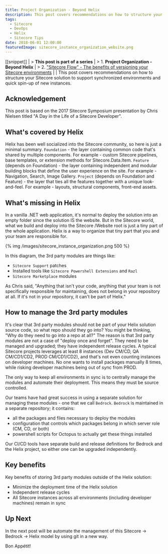 ```yaml
---
title: Project Organization - Beyond Helix
description: This post covers recommendations on how to structure your Sitecore solution to support synchronized environments and quick spin-up of new instances.
tags:
  - Sitecore
  - DevOps
  - Helix
  - Sitecore Tips
date: 2018-06-01 12:00:00
featuredImage: sitecore_instance_organization_website.png
---
```


[[snippet]]
| > **This post is part of a series**
| > 1. **Project Organization - Beyond Helix**
| > 2. ["Sitecore Flow" - The benefits of versioning your Sitecore environments](/Sitecore/DevOps/version-control-sitecore/)
| 
| This post covers recommendations on how to structure your Sitecore solution to support synchronized environments and quick spin-up of new instances.

## Acknowledgement
This post is based on the 2017 Sitecore Symposium presentation by Chris Nielsen titled "A Day in the Life of a Sitecore Developer".

## What's covered by Helix
Helix has been well socialized into the Sitecore community, so here is just a minimal summary.
`Foundation` - the layer containing common code that's shared by multiple components. For example - custom Sitecore pipelines, base templates, or extension methods for Sitecore.Data.Item.
`Feature` (depends on Foundation) - the layer containing independent and modular building blocks that define the user experience on the site. For example - Navigation, Search, Image Gallery.
`Project` (depends on Foundation and Feature) - the layer that ties all the features together with a unique look-and-feel. For example - layouts, structural components, front-end assets.

## What's missing in Helix
In a vanilla .NET web application, it's normal to deploy the solution into an empty folder since the solution IS the website. But in the Sitecore world, what we build and deploy into the Sitecore /Website root is just a tiny part of the whole application. Helix is a way to organize that tiny part that you and your team are responsible for.

{% img /images/sitecore_instance_organization.png 500 %}

In this diagram, the 3rd party modules are things like:
* `Sitecore Support` patches
* Installed tools like `Sitecore Powershell Extensions` and `Razl`
* `Sitecore Marketplace` modules

As Chris said, "Anything that isn't your code, anything that your team is not specifically responsible for maintaining, does not belong in your repository at all. If it's not in your repository, it can't be part of Helix."

## How to manage the 3rd party modules
It's clear that 3rd party modules should not be part of your Helix solution source code, so what repo should they go into? You might be thinking, "Why do they need to go into a repo at all?" The reason is that 3rd party modules are not a case of "deploy once and forget". They need to be managed and upgraded; they have independent release cycles. A typical Sitecore projects leverages at least 8 instances (Dev CM/CD, QA CM/CD1/CD2, PROD CM/CD1/CD2), and that's not even counting instances on developer machines. No one wants to install packages manually 8 times, while risking developer machines being out of sync from PROD. 

The only way to keep all environments in sync is to centrally manage the modules and automate their deployment. This means they must be source controlled.

Our teams have had great success in using a separate solution for managing these modules - one that we call `Bedrock`. `Bedrock` is maintained in a separate repository; it contains:
* all the packages and files necessary to deploy the modules
* configuration that controls which packages belong in which server role (CM, CD, or both)
* powershell scripts for Octopus to actually get these things installed

Our CI/CD tools have separate build and release definitions for Bedrock and the Helix project, so either one can be upgraded independently.

## Key benefits
Key benefits of storing 3rd party modules outside of the Helix solution:
* Minimize the deployment time of the Helix solution
* Independent release cycles
* All Sitecore instances across all environments (including developer machines) remain in sync

## Up Next
In the next post will be automate the management of this Sitecore -> Bedrock -> Helix model by using git in a new way.

Bon Appétit!